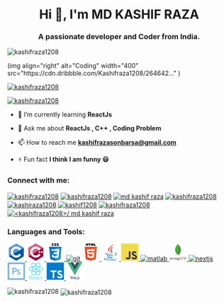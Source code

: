 <h1 align="center">Hi 👋, I'm MD KASHIF RAZA</h1>
<h3 align="center">A passionate developer and Coder from India.</h3>

<p align="left"> <img src="https://komarev.com/ghpvc/?username=kashifraza1208&label=Profile%20views&color=0e75b6&style=flat" alt="kashifraza1208" /> </p>
(img align="right" alt="Coding" width="400" src="https://cdn.dribbble.com/Kashifraza1208/264642..." )
<p align="left"> <a href="https://github.com/ryo-ma/github-profile-trophy"><img src="https://github-profile-trophy.vercel.app/?username=kashifraza1208" alt="kashifraza1208" /></a> </p>

<p align="left"> <a href="https://twitter.com/kashifraza1208" target="blank"><img src="https://img.shields.io/twitter/follow/kashifraza1208?logo=twitter&style=for-the-badge" alt="kashifraza1208" /></a> </p>

- 🌱 I’m currently learning **ReactJs**

- 💬 Ask me about **ReactJs , C++ , Coding Problem**

- 📫 How to reach me **kashifrazasonbarsa@gmail.com**

- ⚡ Fun fact **I think I am funny 😃**

<h3 align="left">Connect with me:</h3>
<p align="left">
<a href="https://twitter.com/kashifraza1208" target="blank"><img align="center" src="https://raw.githubusercontent.com/rahuldkjain/github-profile-readme-generator/master/src/images/icons/Social/twitter.svg" alt="kashifraza1208" height="30" width="40" /></a>
<a href="https://linkedin.com/in/kashifraza1208" target="blank"><img align="center" src="https://raw.githubusercontent.com/rahuldkjain/github-profile-readme-generator/master/src/images/icons/Social/linked-in-alt.svg" alt="kashifraza1208" height="30" width="40" /></a>
<a href="https://fb.com/md kashif raza" target="blank"><img align="center" src="https://raw.githubusercontent.com/rahuldkjain/github-profile-readme-generator/master/src/images/icons/Social/facebook.svg" alt="md kashif raza" height="30" width="40" /></a>
<a href="https://instagram.com/kashifraza1208" target="blank"><img align="center" src="https://raw.githubusercontent.com/rahuldkjain/github-profile-readme-generator/master/src/images/icons/Social/instagram.svg" alt="kashifraza1208" height="30" width="40" /></a>
<a href="https://www.codechef.com/users/kashiraza1208" target="blank"><img align="center" src="https://cdn.jsdelivr.net/npm/simple-icons@3.1.0/icons/codechef.svg" alt="kashiraza1208" height="30" width="40" /></a>
<a href="https://www.hackerrank.com/kashif1208" target="blank"><img align="center" src="https://raw.githubusercontent.com/rahuldkjain/github-profile-readme-generator/master/src/images/icons/Social/hackerrank.svg" alt="kashif1208" height="30" width="40" /></a>
<a href="https://codeforces.com/profile/kashifraza1208" target="blank"><img align="center" src="https://raw.githubusercontent.com/rahuldkjain/github-profile-readme-generator/master/src/images/icons/Social/codeforces.svg" alt="kashifraza1208" height="30" width="40" /></a>
<a href="https://auth.geeksforgeeks.org/user/<kashifraza1208>/ md kashif raza" target="blank"><img align="center" src="https://raw.githubusercontent.com/rahuldkjain/github-profile-readme-generator/master/src/images/icons/Social/geeks-for-geeks.svg" alt="<kashifraza1208>/ md kashif raza" height="30" width="40" /></a>
</p>

<h3 align="left">Languages and Tools:</h3>
<p align="left"> <a href="https://www.cprogramming.com/" target="_blank" rel="noreferrer"> <img src="https://raw.githubusercontent.com/devicons/devicon/master/icons/c/c-original.svg" alt="c" width="40" height="40"/> </a> <a href="https://www.w3schools.com/cpp/" target="_blank" rel="noreferrer"> <img src="https://raw.githubusercontent.com/devicons/devicon/master/icons/cplusplus/cplusplus-original.svg" alt="cplusplus" width="40" height="40"/> </a> <a href="https://www.w3schools.com/css/" target="_blank" rel="noreferrer"> <img src="https://raw.githubusercontent.com/devicons/devicon/master/icons/css3/css3-original-wordmark.svg" alt="css3" width="40" height="40"/> </a> <a href="https://git-scm.com/" target="_blank" rel="noreferrer"> <img src="https://www.vectorlogo.zone/logos/git-scm/git-scm-icon.svg" alt="git" width="40" height="40"/> </a> <a href="https://www.w3.org/html/" target="_blank" rel="noreferrer"> <img src="https://raw.githubusercontent.com/devicons/devicon/master/icons/html5/html5-original-wordmark.svg" alt="html5" width="40" height="40"/> </a> <a href="https://www.java.com" target="_blank" rel="noreferrer"> <img src="https://raw.githubusercontent.com/devicons/devicon/master/icons/java/java-original.svg" alt="java" width="40" height="40"/> </a> <a href="https://developer.mozilla.org/en-US/docs/Web/JavaScript" target="_blank" rel="noreferrer"> <img src="https://raw.githubusercontent.com/devicons/devicon/master/icons/javascript/javascript-original.svg" alt="javascript" width="40" height="40"/> </a> <a href="https://www.mathworks.com/" target="_blank" rel="noreferrer"> <img src="https://upload.wikimedia.org/wikipedia/commons/2/21/Matlab_Logo.png" alt="matlab" width="40" height="40"/> </a> <a href="https://www.mongodb.com/" target="_blank" rel="noreferrer"> <img src="https://raw.githubusercontent.com/devicons/devicon/master/icons/mongodb/mongodb-original-wordmark.svg" alt="mongodb" width="40" height="40"/> </a> <a href="https://nextjs.org/" target="_blank" rel="noreferrer"> <img src="https://cdn.worldvectorlogo.com/logos/nextjs-2.svg" alt="nextjs" width="40" height="40"/> </a> <a href="https://www.photoshop.com/en" target="_blank" rel="noreferrer"> <img src="https://raw.githubusercontent.com/devicons/devicon/master/icons/photoshop/photoshop-line.svg" alt="photoshop" width="40" height="40"/> </a> <a href="https://reactjs.org/" target="_blank" rel="noreferrer"> <img src="https://raw.githubusercontent.com/devicons/devicon/master/icons/react/react-original-wordmark.svg" alt="react" width="40" height="40"/> </a> <a href="https://www.typescriptlang.org/" target="_blank" rel="noreferrer"> <img src="https://raw.githubusercontent.com/devicons/devicon/master/icons/typescript/typescript-original.svg" alt="typescript" width="40" height="40"/> </a> <a href="https://vuejs.org/" target="_blank" rel="noreferrer"> <img src="https://raw.githubusercontent.com/devicons/devicon/master/icons/vuejs/vuejs-original-wordmark.svg" alt="vuejs" width="40" height="40"/> </a> </p>

<p><img align="left" src="https://github-readme-stats.vercel.app/api/top-langs?username=kashifraza1208&show_icons=true&locale=en&layout=compact" alt="kashifraza1208" /></p>

<p>&nbsp;<img align="center" src="https://github-readme-stats.vercel.app/api?username=kashifraza1208&show_icons=true&locale=en" alt="kashifraza1208" /></p>
